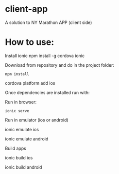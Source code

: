 # client-app

A solution to NY Marathon APP (client side)


How to use:
================

Install ionic
  npm install -g cordova ionic

Download from repository and do in the project folder:

	npm install
  cordova platform add ios

Once dependencies are installed run with:

Run in browser:

	ionic serve 
  
Run in emulator (ios or android)

  ionic emulate ios
  
  ionic emulate android
  
Build apps

  ionic build ios
  
  ionic build android
